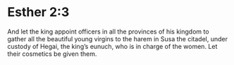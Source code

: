 # Esther 2:3

And let the king appoint officers in all the provinces of his kingdom to gather all the beautiful young virgins to the harem in Susa the citadel, under custody of Hegai, the king’s eunuch, who is in charge of the women. Let their cosmetics be given them.
